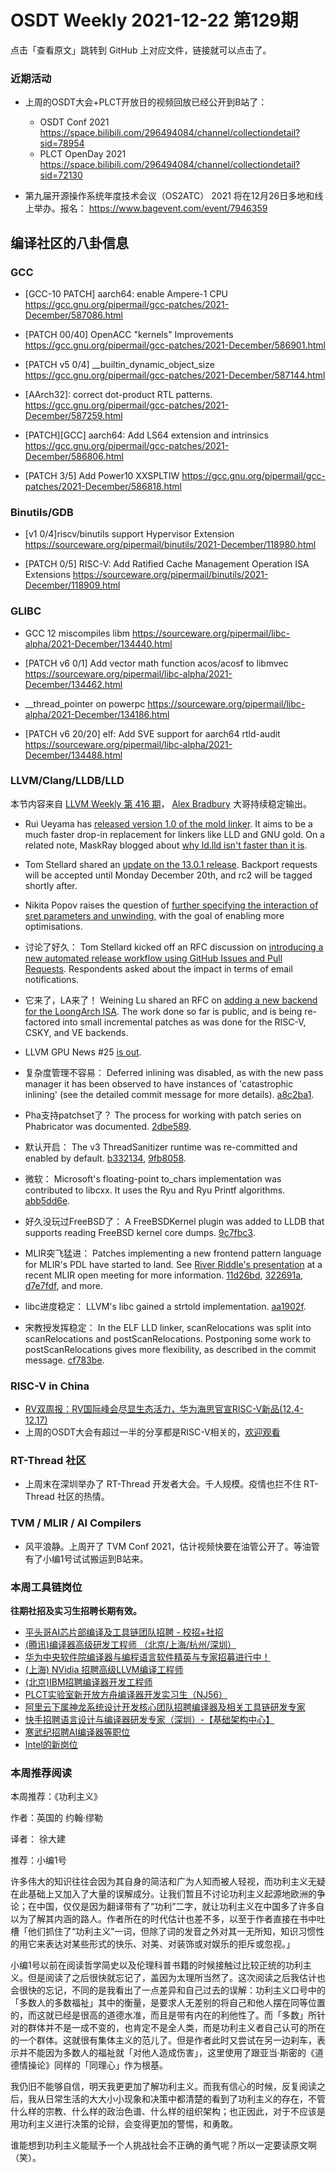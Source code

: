 # OSDT Weekly 2021-12-22 第129期

点击「查看原文」跳转到 GitHub 上对应文件，链接就可以点击了。

### 近期活动

- 上周的OSDT大会+PLCT开放日的视频回放已经公开到B站了：
  - OSDT Conf 2021
    https://space.bilibili.com/296494084/channel/collectiondetail?sid=78954
  - PLCT OpenDay 2021
    https://space.bilibili.com/296494084/channel/collectiondetail?sid=72130

- 第九届开源操作系统年度技术会议（OS2ATC） 2021 将在12月26日多地和线上举办。报名：
  https://www.bagevent.com/event/7946359

## 编译社区的八卦信息

### GCC

- [GCC-10 PATCH] aarch64: enable Ampere-1 CPU
  https://gcc.gnu.org/pipermail/gcc-patches/2021-December/587086.html

- [PATCH 00/40] OpenACC "kernels" Improvements
  https://gcc.gnu.org/pipermail/gcc-patches/2021-December/586901.html

- [PATCH v5 0/4] __builtin_dynamic_object_size
  https://gcc.gnu.org/pipermail/gcc-patches/2021-December/587144.html   

- [AArch32]: correct dot-product RTL patterns.
  https://gcc.gnu.org/pipermail/gcc-patches/2021-December/587259.html

- [PATCH][GCC] aarch64: Add LS64 extension and intrinsics
  https://gcc.gnu.org/pipermail/gcc-patches/2021-December/586806.html

- [PATCH 3/5] Add Power10 XXSPLTIW
  https://gcc.gnu.org/pipermail/gcc-patches/2021-December/586818.html

### Binutils/GDB

- [v1 0/4]riscv/binutils support Hypervisor Extension
  https://sourceware.org/pipermail/binutils/2021-December/118980.html

- [PATCH 0/5] RISC-V: Add Ratified Cache Management Operation ISA Extensions
  https://sourceware.org/pipermail/binutils/2021-December/118909.html


### GLIBC

- GCC 12 miscompiles libm
  https://sourceware.org/pipermail/libc-alpha/2021-December/134440.html

- [PATCH v6 0/1] Add vector math function acos/acosf to libmvec
  https://sourceware.org/pipermail/libc-alpha/2021-December/134462.html

- __thread_pointer on powerpc
  https://sourceware.org/pipermail/libc-alpha/2021-December/134186.html

- [PATCH v6 20/20] elf: Add SVE support for aarch64 rtld-audit
  https://sourceware.org/pipermail/libc-alpha/2021-December/134488.html

### LLVM/Clang/LLDB/LLD

本节内容来自 [LLVM Weekly 第 416 期](http://llvmweekly.org/issue/416)，
[Alex Bradbury](https://www.linkedin.com/in/alex-bradbury/) 大哥持续稳定输出。

* Rui Ueyama has [released version 1.0 of the mold linker](https://github.com/rui314/mold/releases/tag/v1.0.0). It aims to be a much faster drop-in replacement for linkers like LLD and GNU gold. On a related note, MaskRay blogged about [why ld.lld isn't faster than it is](https://maskray.me/blog/2021-12-19-why-isnt-ld.lld-faster).

* Tom Stellard shared an [update on the 13.0.1 release](https://lists.llvm.org/pipermail/llvm-dev/2021-December/154383.html).  Backport requests will be accepted until Monday December 20th, and rc2 will be tagged shortly after.
* Nikita Popov raises the question of [further specifying the interaction of sret parameters and unwinding](https://lists.llvm.org/pipermail/llvm-dev/2021-December/154164.html), with the goal of enabling more optimisations.

* 讨论了好久： Tom Stellard kicked off an RFC discussion on [introducing a new automated release workflow using GitHub Issues and Pull Requests](https://lists.llvm.org/pipermail/llvm-dev/2021-December/154389.html).  Respondents asked about the impact in terms of email notifications.

* 它来了，LA来了！ Weining Lu shared an RFC on [adding a new backend for the LoongArch ISA](https://lists.llvm.org/pipermail/llvm-dev/2021-December/154371.html).  The work done so far is public, and is being re-factored into small incremental patches as was done for the RISC-V, CSKY, and VE backends.

* LLVM GPU News #25 [is out](https://lists.llvm.org/pipermail/llvm-dev/2021-December/154415.html).


* 复杂度管理不容易： Deferred inlining was disabled, as with the new pass manager it has been observed to have instances of 'catastrophic inlining' (see the detailed commit message for more details).  [a8c2ba1](https://reviews.llvm.org/rGa8c2ba105d47).

* Pha支持patchset了？ The process for working with patch series on Phabricator was documented.  [2dbe589](https://reviews.llvm.org/rG2dbe5898d782).

* 默认开启： The v3 ThreadSanitizer runtime was re-committed and enabled by default.  [b332134](https://reviews.llvm.org/rGb332134921b4),
  [9fb8058](https://reviews.llvm.org/rG9fb8058a8079).

* 微软： Microsoft's floating-point to_chars implementation was contributed to libcxx. It uses the Ryu and Ryu Printf algorithms.
  [abb5dd6e](https://reviews.llvm.org/rGabb5dd6e99df).

* 好久没玩过FreeBSD了： A FreeBSDKernel plugin was added to LLDB that supports reading FreeBSD kernel core dumps. [9c7fbc3](https://reviews.llvm.org/rG9c7fbc3f9b05).

* MLIR突飞猛进： Patches implementing a new frontend pattern language for MLIR's PDL have started to land. See [River Riddle's presentation](https://www.youtube.com/watch?v=T0yz4SqG5nc) at a recent MLIR open meeting for more information.
  [11d26bd](https://reviews.llvm.org/rG11d26bd14327),
  [322691a](https://reviews.llvm.org/rG322691ab6344),
  [d7e7fdf](https://reviews.llvm.org/rGd7e7fdf3aaaf), and more.

* libc进度稳定： LLVM's libc gained a strtold implementation.
  [aa1902f](https://reviews.llvm.org/rGaa1902f917fa).

* 宋教授发挥稳定： In the ELF LLD linker, scanRelocations was split into scanRelocations and postScanRelocations. Postponing some work to postScanRelocations gives more flexibility, as described in the commit message.
  [cf783be](https://reviews.llvm.org/rGcf783be8d7a8).

### RISC-V in China

- [RV双周报：RV国际峰会尽显生态活力，华为海思官宣RISC-V新品(12.4-12.17)](https://mp.weixin.qq.com/s/gin2T15LG0V1F8MJZF1Zgg)
- 上周的OSDT大会有超过一半的分享都是RISC-V相关的，[欢迎观看](https://space.bilibili.com/296494084/channel/collectiondetail?sid=78954)

### RT-Thread 社区

- 上周末在深圳举办了 RT-Thread 开发者大会。千人规模。疫情也拦不住 RT-Thread 社区的热情。

### TVM / MLIR / AI Compilers

- 风平浪静。上周开了 TVM Conf 2021，估计视频快要在油管公开了。等油管有了小编1号试试搬运到B站来。

### 本周工具链岗位

**往期社招及实习生招聘长期有效。**

- [平头哥AI芯片部编译及工具链团队招聘 - 校招+社招](https://mp.weixin.qq.com/s/kARbXtJotRPCNMrV-yOanA)
- [(腾讯)编译器高级研发工程师 （北京/上海/杭州/深圳）](https://mp.weixin.qq.com/s/DF-2qmHmpKZtJ1djHXM1Ug)
- [华为中央软件院编译器与编程语言软件精英与专家招募进行中！](https://mp.weixin.qq.com/s/VshbvWegM3eCdgK9d6v46A)
- [(上海) NVidia 招聘高级LLVM编译工程师](https://mp.weixin.qq.com/s/y6UmneY-UvzyhEvyCaoyEg)
- [(北京)IBM招聘编译器开发工程师](https://mp.weixin.qq.com/s/B_d1gjyrgncevOGWnV_Jfw)
- [PLCT实验室新开放方舟编译器开发实习生（NJ56）](https://mp.weixin.qq.com/s/lPp5RvjYhpDIGsp-luLzKQ)
- [阿里云下属神龙系统设计开发核心团队招聘编译器及相关工具链研发专家](https://mp.weixin.qq.com/s/h3ELBXBHfNjZCyCRixqnOQ)
- [快手招聘语言设计与编译器研发专家（深圳）-【基础架构中心】](https://mp.weixin.qq.com/s/QTWnlaBFtWQ3YThHJSIhbA)
- [寒武纪招聘AI编译器等职位](https://mp.weixin.qq.com/s/LWpDXEA2rJ1wx9mr8XoWxw)
- [Intel的新岗位](https://mp.weixin.qq.com/s/xs-deMCI4ob7WX0vIRZMZw)

### 本周推荐阅读

本周推荐：《功利主义》

作者：英国的 约翰·缪勒

译者： 徐大建

推荐：小编1号

许多伟大的知识往往会因为其自身的简洁和广为人知而被人轻视，而功利主义无疑在此基础上又加入了大量的误解成分。让我们暂且不讨论功利主义起源地欧洲的争论；在中国，仅仅是因为翻译带有了“功利”二字，就让功利主义在中国多了许多自以为了解其内涵的路人。作者所在的时代估计也差不多，以至于作者直接在书中吐槽「他们抓住了“功利主义”一词，但除了词的发音之外对其一无所知，知识习惯性的用它来表达对某些形式的快乐、对美、对装饰或对娱乐的拒斥或忽视。」

小编1号以前在阅读哲学简史以及伦理科普书籍的时候接触过比较正统的功利主义。但是阅读了之后很快就忘记了，盖因为太理所当然了。这次阅读之后我估计也会很快的忘记，不同的是我看出了一点差异和自己过去的误解：功利主义口号中的「多数人的多数福祉」其中的衡量，是要求人无差别的将自己和他人摆在同等位置的，而这就已经是很高的道德水准，而且是带有内在的利他性了。而「多数」所针对的群体并不是一成不变的，也肯定不是全人类，而是功利主义者自己认可的所在的一个群体。这就很有集体主义的范儿了。但是作者此时又尝试在另一边刹车，表示并不能因为多数人的福祉就「对他人造成伤害」，这里使用了跟亚当·斯密的《道德情操论》同样的「同理心」作为根基。

我仍旧不能够自信，明天我更更加了解功利主义。而我有信心的时候，反复阅读之后，我从日常生活的大大小小现象和决策中都清楚的看到了功利主义的存在，不管什么样的宗教、什么样的政治色谱、什么样的组织架构；也正因此，对于不应该是用功利主义进行决策的论辩，会变得更加的警惕，和勇敢。

谁能想到功利主义能赋予一个人挑战社会不正确的勇气呢？所以一定要读原文啊（笑）。
